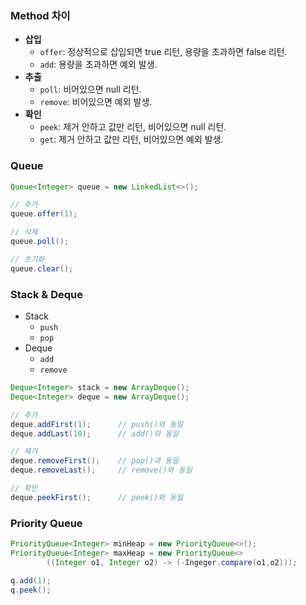 ### Method 차이
- **삽입**
  - `offer`: 정상적으로 삽입되면 true 리턴, 용량을 초과하면 false 리턴.
  - `add`: 용량을 초과하면 예외 발생.
- **추출**
  - `poll`: 비어있으면 null 리턴.
  - `remove`: 비어있으면 예외 발생.
- **확인**
  - `peek`: 제거 안하고 값만 리턴, 비어있으면 null 리턴.
  - `get`: 제거 안하고 값만 리턴, 비어있으면 예외 발생.

### Queue
```java
Queue<Integer> queue = new LinkedList<>();

// 추가
queue.offer(1);

// 삭제
queue.poll();

// 초기화
queue.clear();
```

### Stack & Deque
- Stack
  - `push`
  - `pop`
- Deque
  - `add`
  - `remove`
```java
Deque<Integer> stack = new ArrayDeque();
Deque<Integer> deque = new ArrayDeque();

// 추가
deque.addFirst(1);      // push()와 동일
deque.addLast(10);      // add()와 동일

// 제거
deque.removeFirst();    // pop()과 동일
deque.removeLast();     // remove()와 동일

// 확인
deque.peekFirst();      // peek()와 동일
```


###  Priority Queue
```java
PriorityQueue<Integer> minHeap = new PriorityQueue<>();
PriorityQueue<Integer> maxHeap = new PriorityQueue<>
        ((Integer o1, Integer o2) -> (-Ingeger.compare(o1,o2)));

q.add(1);
q.peek();
```